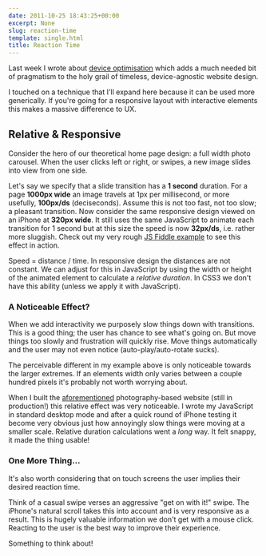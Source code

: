```yaml
---
date: 2011-10-25 18:43:25+00:00
excerpt: None
slug: reaction-time
template: single.html
title: Reaction Time
---
```


Last week I wrote about [device optimisation](/2011/10/18/the-thoughtful-touches/) which adds a much needed bit of pragmatism to the holy grail of timeless, device-agnostic website design.

I touched on a technique that I'll expand here because it can be used more generically. If you're going for a responsive layout with interactive elements this makes a massive difference to UX.


## Relative & Responsive


Consider the hero of our theoretical home page design: a full width photo carousel. When the user clicks left or right, or swipes, a new image slides into view from one side.

Let's say we specify that a slide transition has a **1 second** duration. For a page **1000px wide** an image travels at 1px per millisecond, or more usefully, **100px/ds** (deciseconds). Assume this is not too fast, not too slow; a pleasant transition. Now consider the same responsive design viewed on an iPhone at **320px wide**. It still uses the same JavaScript to animate each transition for 1 second but at this size the speed is now **32px/ds**, i.e. rather more sluggish. Check out my very rough [JS Fiddle example](http://jsfiddle.net/dbushell/EXfkU/12/embedded/result/) to see this effect in action.

Speed = distance / time. In responsive design the distances are not constant. We can adjust for this in JavaScript by using the width or height of the animated element to calculate a _relative duration_. In CSS3 we don't have this ability (unless we apply it with JavaScript).


### A Noticeable Effect?


When we add interactivity we purposely slow things down with transitions. This is a good thing; the user has chance to see what's going on. But move things too slowly and frustration will quickly rise. Move things automatically and the user may not even notice (auto-play/auto-rotate sucks).

The perceivable different in my example above is only noticeable towards the larger extremes. If an elements width only varies between a couple hundred pixels it's probably not worth worrying about.

When I built the [aforementioned](/2011/10/18/the-thoughtful-touches/) photography-based website (still in production!) this relative effect was very noticeable. I wrote my JavaScript in standard desktop mode and after a quick round of iPhone testing it become very obvious just how annoyingly slow things were moving at a smaller scale. Relative duration calculations went a _long_ way. It felt snappy, it made the thing usable!


### One More Thing...


It's also worth considering that on touch screens the user implies their desired reaction time.

Think of a casual swipe verses an aggressive "get on with it!" swipe. The iPhone's natural scroll takes this into account and is very responsive as a result. This is hugely valuable information we don't get with a mouse click. Reacting to the user is the best way to improve their experience.

Something to think about!
